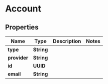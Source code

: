 

# Account


## Properties

| Name | Type | Description | Notes |
|------------ | ------------- | ------------- | -------------|
|**type** | **String** |  |  |
|**provider** | **String** |  |  |
|**id** | **UUID** |  |  |
|**email** | **String** |  |  |



